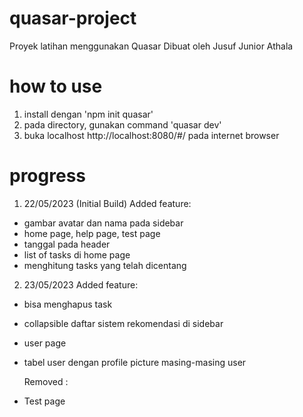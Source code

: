 # quasar-project

Proyek latihan menggunakan Quasar
Dibuat oleh Jusuf Junior Athala

# how to use

1. install dengan 'npm init quasar'
2. pada directory, gunakan command 'quasar dev'
3. buka localhost http://localhost:8080/#/ pada internet browser

# progress

1. 22/05/2023 (Initial Build)
   Added feature:

- gambar avatar dan nama pada sidebar
- home page, help page, test page
- tanggal pada header
- list of tasks di home page
- menghitung tasks yang telah dicentang

2. 23/05/2023
   Added feature:

- bisa menghapus task
- collapsible daftar sistem rekomendasi di sidebar
- user page
- tabel user dengan profile picture masing-masing user

  Removed :

- Test page
